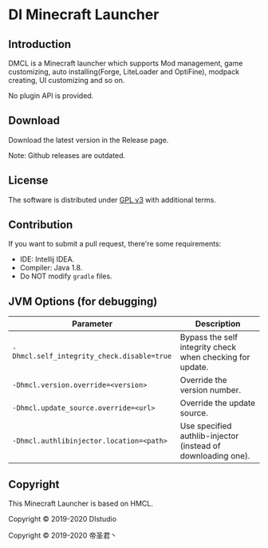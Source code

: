 # DI Minecraft Launcher

## Introduction

DMCL is a Minecraft launcher which supports Mod management, game customizing, auto installing(Forge, LiteLoader and OptiFine), modpack creating, UI customizing and so on.

No plugin API is provided.

## Download
Download the latest version in the Release page.

Note: Github releases are outdated.

## License
The software is distributed under [GPL v3](https://www.gnu.org/licenses/gpl-3.0.html) with additional terms.


## Contribution

If you want to submit a pull request, there're some requirements:
* IDE: Intellij IDEA.
* Compiler: Java 1.8.
* Do NOT modify `gradle` files.

## JVM Options (for debugging)
|Parameter|Description|
|---------|-----------|
|`-Dhmcl.self_integrity_check.disable=true`|Bypass the self integrity check when checking for update.|
|`-Dhmcl.version.override=<version>`|Override the version number.|
|`-Dhmcl.update_source.override=<url>`|Override the update source.|
|`-Dhmcl.authlibinjector.location=<path>`|Use specified authlib-injector (instead of downloading one).|

## Copyright
This Minecraft Launcher is based on HMCL.

Copyright © 2019-2020 DIstudio

Copyright © 2019-2020 帝圣君丶
